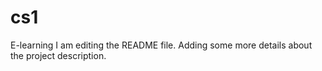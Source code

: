 # cs1
E-learning
I am editing the README file. Adding some more details about the project description.
